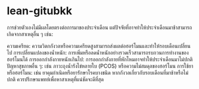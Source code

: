 # lean-gitubkk
การช่วยตัวเองไม่มีผลโดยตรงต่อการมาของประจำเดือน แต่ปัจจัยที่อาจทำให้ประจำเดือนมาช้าสามารถเกิดจากสาเหตุอื่น ๆ เช่น:

ความเครียด: ความวิตกกังวลหรือความเครียดสูงสามารถส่งผลต่อฮอร์โมนและทำให้รอบเดือนเปลี่ยนไป
การเปลี่ยนแปลงของน้ำหนัก: การเพิ่มหรือลดน้ำหนักอย่างรวดเร็วสามารถรบกวนการทำงานของฮอร์โมนได้
การออกกำลังกายหนักเกินไป: การออกกำลังกายที่หักโหมอาจทำให้ประจำเดือนมาไม่ปกติ
ปัญหาสุขภาพอื่น ๆ: เช่น ภาวะถุงน้ำรังไข่หลายใบ (PCOS) หรือความไม่สมดุลของฮอร์โมน
การใช้ยาหรือฮอร์โมน: เช่น ยาคุมกำเนิดหรือยารักษาโรคบางชนิด
หากกังวลเกี่ยวกับรอบเดือนที่มาช้าหรือไม่ปกติ ควรปรึกษาแพทย์เพื่อหาสาเหตุที่แน่ชัดจะดีที่สุด













